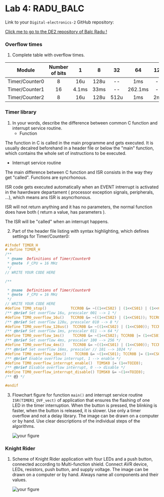 # Lab 4:  RADU_BALC

Link to your `Digital-electronics-2` GitHub repository:

[Click me to go to the DE2 repository of Balc Radu !](https://github.com/balc-radu/Digital-Electronics-2)


### Overflow times

1. Complete table with overflow times.

| **Module** | **Number of bits** | **1** | **8** | **32** | **64** | **128** | **256** | **1024** |
| :-: | :-: | :-: | :-: | :-: | :-: | :-: | :-: | :-: |
| Timer/Counter0 | 8  | 16u | 128u | -- | 1ms | -- | 4.1ms | 16.4ms |
| Timer/Counter1 | 16 |   4.1ms  |   33ms   | -- | 262.1ms | -- | 1.04s | 4.2s |
| Timer/Counter2 | 8  | 16u | 128u | 512u | 1ms | 2ms | 4.1ms | 16.4ms |

### Timer library

1. In your words, describe the difference between common C function and interrupt service routine.
   * Function

The function in C is called in the main programme and gets executed. It is usually decalred beforehand in a header file or below the "main" function, which contains the whole set of instructions to be executed.
   * Interrupt service routine

The main difference between C function and ISR consists in the way they get "called". Functions are syncrhonous.

ISR code gets executed automatically when an EVENT intrerrupt is activated in the hawrdware departament ( processor exception signals, peripherals, ...), which means ans ISR is asyncrhonous.

ISR will not return anything and it has no parameters, the normal function does have both ( return a value, has parameters ).

The ISR will be "called" when an interrupt happens.


2. Part of the header file listing with syntax highlighting, which defines settings for Timer/Counter0:

```c
#ifndef TIMER_H
# define TIMER_H
/**
 * @name  Definitions of Timer/Counter0
 * @note  F_CPU = 16 MHz
 */
// WRITE YOUR CODE HERE

/**

 * @name  Definitions of Timer/Counter0
 * @note  F_CPU = 16 MHz
 */
// WRITE YOUR CODE HERE
#define TIM0_stop()           TCCR0B &= ~((1<<CS02) | (1<<CS01) | (1<<CS00));
/** @brief Set overflow 16u, prescaler 001 --> 1 */
#define TIM0_overflow_16u()   TCCR0B &= ~((1<<CS02) | (1<<CS01)); TCCR0B |= (1<<CS00);
/** @brief Set overflow 128u, prescaler 010 --> 8 */
#define TIM0_overflow_128us()  TCCR0B &= ~((1<<CS02) | (1<<CS00)); TCCR0B |= (1<<CS01);
/** @brief Set overflow 1ms, prescaler 011 --> 64 */
#define TIM0_overflow_1ms()    TCCR0B &= ~(1<<CS02); TCCR0B |= (1<<CS01) | (1<<CS00);
/** @brief Set overflow 4ms, prescaler 100 --> 256 */
#define TIM0_overflow_4ms()    TCCR0B &= ~((1<<CS01) | (1<<CS00)); TCCR0B |= (1<<CS02);
/** @brief Set overflow 16ms, prescaler // 101 --> 1024 */
#define TIM0_overflow_16ms()    TCCR0B &= ~(1<<CS01); TCCR0B |= (1<<CS02) | (1<<CS00);
/** @brief Enable overflow interrupt, 1 --> enable */
#define TIM0_overflow_interrupt_enable()  TIMSK0 |= (1<<TOIE0);
/** @brief Disable overflow interrupt, 0 --> disable */
#define TIM0_overflow_interrupt_disable() TIMSK0 &= ~(1<<TOIE0);
/** @} */

#endif
```

3. Flowchart figure for function `main()` and interrupt service routine `ISR(TIMER1_OVF_vect)` of application that ensures the flashing of one LED in the timer interruption. When the button is pressed, the blinking is faster, when the button is released, it is slower. Use only a timer overflow and not a delay library. The image can be drawn on a computer or by hand. Use clear descriptions of the individual steps of the algorithms.

   ![your figure]()


### Knight Rider

1. Scheme of Knight Rider application with four LEDs and a push button, connected according to Multi-function shield. Connect AVR device, LEDs, resistors, push button, and supply voltage. The image can be drawn on a computer or by hand. Always name all components and their values.

   ![your figure]()

